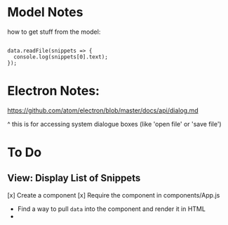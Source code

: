 # Model Notes

how to get stuff from the model:

```

data.readFile(snippets => {
  console.log(snippets[0].text);
});

```


# Electron Notes:

https://github.com/atom/electron/blob/master/docs/api/dialog.md

^ this is for accessing system dialogue boxes (like 'open file' or 'save file')


# To Do

## View: Display List of Snippets

[x] Create a component
[x] Require the component in components/App.js

- Find a way to pull `data` into the component and render it in HTML
- 



